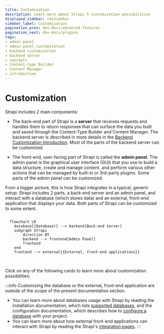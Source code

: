 ```yaml
---
title: Customization
description: Learn more about Strapi 5 customization possibilities
displayed_sidebar: cmsSidebar
sidebar_label: Customization
pagination_prev: dev-docs/advanced-features
pagination_next: dev-docs/plugins
tags:
- admin panel
- admin panel customization
- backend customization
- backend server
- concepts
- Content-type Builder 
- Content Manager
- introduction
---
```


# Customization

Strapi includes 2 main components:

- The back-end part of Strapi is a **server** that receives requests and handles them to return responses that can surface the data you built and saved through the Content-Type Builder and Content Manager. The backend server is described in more details in the [Backend Customization introduction](/dev-docs/backend-customization). Most of the parts of the backend server can be customized.

- The front-end, user-facing part of Strapi is called the **admin panel**. The admin panel is the graphical user interface (GUI) that you use to build a data structure, create and manage content, and perform various other actions that can be managed by built-in or 3rd-party plugins.  Some parts of the admin panel can be customized.

From a bigger picture, this is how Strapi integrates in a typical, generic setup: Strapi includes 2 parts, a back-end server and an admin panel, and interact with a database (which stores data) and an external, front-end application that displays your data. Both parts of Strapi can be customized to some extent.

```mermaid

  flowchart LR
    database[(Database)] --> backend[Back-end server]
    subgraph Strapi
        direction BT
        backend --> frontend[Admin Panel]
        frontend 
    end
    frontend --> external{{External, front-end applications}}
```

<br />

Click on any of the following cards to learn more about customization possibilities:

<CustomDocCardsWrapper>
<CustomDocCard emoji="" title="Back-end customization" description="Customize the backend server (routes, policies, middlewares, controllers, services, and models)." link="/dev-docs/backend-customization" />
<CustomDocCard emoji="" title="Admin panel customization" description="Customize the admin panel (logos, themes, menu, translations, and more)." link="/dev-docs/admin-panel-customization" />
</CustomDocCardsWrapper>


:::info
Customizing the database or the external, front-end application are outside of the scope of the present documentation section.
- You can learn more about databases usage with Strapi by reading the installation documentation, which lists [supported databases](/dev-docs/installation/cli#preparing-the-installation), and the configuration documentation, which describes how to [configure a database](/dev-docs/configurations/database) with your project.
- You can learn more about how external front-end applications can interact with Strapi by reading the Strapi's [integration pages](https://strapi.io/integrations).
:::
